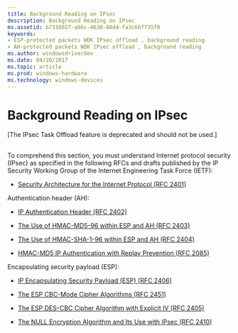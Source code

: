 ```yaml
---
title: Background Reading on IPsec
description: Background Reading on IPsec
ms.assetid: b7316027-a66c-4630-88d4-fa3c66f735f8
keywords:
- ESP-protected packets WDK IPsec offload , background reading
- AH-protected packets WDK IPsec offload , background reading
ms.author: windowsdriverdev
ms.date: 04/20/2017
ms.topic: article
ms.prod: windows-hardware
ms.technology: windows-devices
---
```


# Background Reading on IPsec

\[The IPsec Task Offload feature is deprecated and should not be used.\]

## <a href="" id="ddk-background-reading-on-ipsec-ng"></a>


To comprehend this section, you must understand Internet protocol security (IPsec) as specified in the following RFCs and drafts published by the IP Security Working Group of the Internet Engineering Task Force (IETF):

-   [Security Architecture for the Internet Protocol (RFC 2401)](http://go.microsoft.com/fwlink/p/?linkid=9845)

Authentication header (AH):

-   [IP Authentication Header (RFC 2402)](http://go.microsoft.com/fwlink/p/?linkid=9847)

-   [The Use of HMAC-MD5-96 within ESP and AH (RFC 2403)](http://go.microsoft.com/fwlink/p/?linkid=9849)

-   [The Use of HMAC-SHA-1-96 within ESP and AH (RFC 2404)](http://go.microsoft.com/fwlink/p/?linkid=9998)

-   [HMAC-MD5 IP Authentication with Replay Prevention (RFC 2085)](http://go.microsoft.com/fwlink/p/?linkid=9850)

Encapsulating security payload (ESP):

-   [IP Encapsulating Security Payload (ESP) (RFC 2406)](http://go.microsoft.com/fwlink/p/?linkid=9851)

-   [The ESP CBC-Mode Cipher Algorithms (RFC 2451)](http://go.microsoft.com/fwlink/p/?linkid=9853)

-   [The ESP DES-CBC Cipher Algorithm with Explicit IV (RFC 2405)](http://go.microsoft.com/fwlink/p/?linkid=9854)

-   [The NULL Encryption Algorithm and Its Use with IPsec (RFC 2410)](http://go.microsoft.com/fwlink/p/?linkid=9855)

 

 





